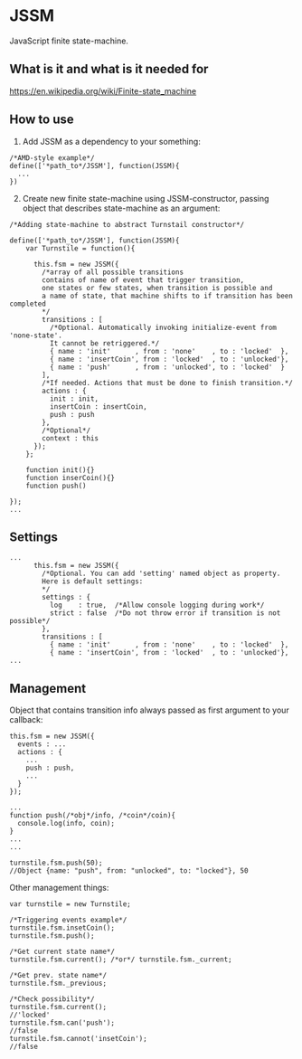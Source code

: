 # JSSM
JavaScript finite state-machine.

## What is it and what is it needed for
https://en.wikipedia.org/wiki/Finite-state_machine

## How to use 

1. Add JSSM as a dependency to your something:

```
/*AMD-style example*/
define(['*path_to*/JSSM'], function(JSSM){
  ...
})
```

2. Create new finite state-machine using JSSM-constructor, passing object that describes state-machine as an argument:

```
/*Adding state-machine to abstract Turnstail constructor*/

define(['*path_to*/JSSM'], function(JSSM){
    var Turnstile = function(){
    
      this.fsm = new JSSM({
        /*array of all possible transitions
        contains of name of event that trigger transition,
        one states or few states, when transition is possible and
        a name of state, that machine shifts to if transition has been completed
        */
        transitions : [
          /*Optional. Automatically invoking initialize-event from 'none-state'.
          It cannot be retriggered.*/
          { name : 'init'      , from : 'none'    , to : 'locked'  },
          { name : 'insertCoin', from : 'locked'  , to : 'unlocked'},
          { name : 'push'      , from : 'unlocked', to : 'locked'  }
        ],
        /*If needed. Actions that must be done to finish transition.*/
        actions : {
          init : init,
          insertCoin : insertCoin,
          push : push
        },
        /*Optional*/
        context : this
      });
    };
    
    function init(){}
    function inserCoin(){}
    function push()
    
});
...
```

## Settings
```
...
      this.fsm = new JSSM({
        /*Optional. You can add 'setting' named object as property.
        Here is default settings:
        */
        settings : {
          log    : true,  /*Allow console logging during work*/
          strict : false  /*Do not throw error if transition is not possible*/
        },
        transitions : [
          { name : 'init'      , from : 'none'    , to : 'locked'  },
          { name : 'insertCoin', from : 'locked'  , to : 'unlocked'},
...   
```
## Management
Object that contains transition info always passed as first argument to your callback:

```
this.fsm = new JSSM({
  events : ...
  actions : {
    ...
    push : push,
    ...
  }
});

...
function push(/*obj*/info, /*coin*/coin){
  console.log(info, coin);
}
...
...

turnstile.fsm.push(50);
//Object {name: "push", from: "unlocked", to: "locked"}, 50

```
Other management things:
```
var turnstile = new Turnstile;

/*Triggering events example*/
turnstile.fsm.insetCoin();
turnstile.fsm.push();

/*Get current state name*/
turnstile.fsm.current(); /*or*/ turnstile.fsm._current;

/*Get prev. state name*/
turnstile.fsm._previous;

/*Check possibility*/
turnstile.fsm.current();
//'locked'
turnstile.fsm.can('push');
//false
turnstile.fsm.cannot('insetCoin');
//false
```
